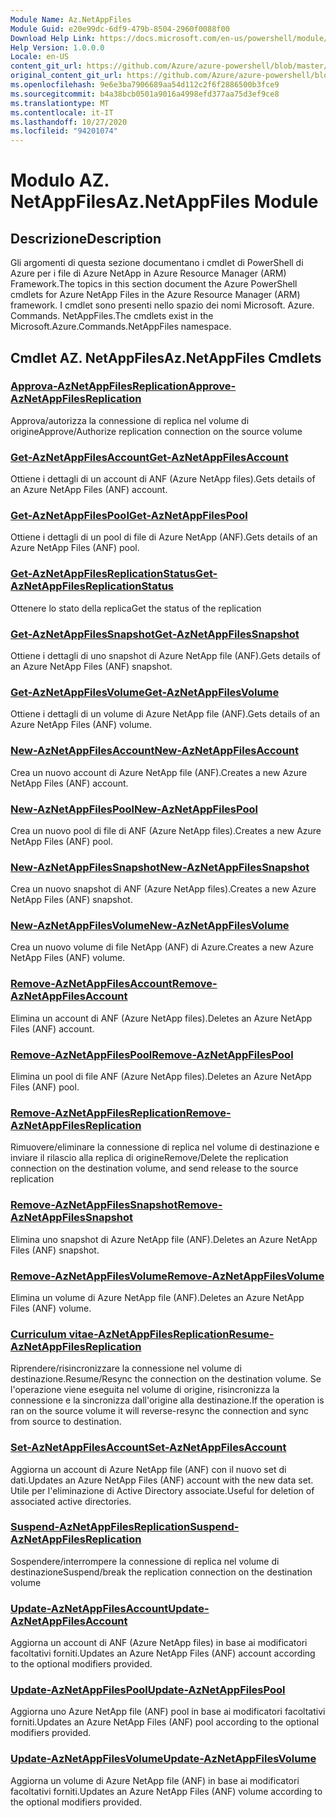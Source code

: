 ```yaml
---
Module Name: Az.NetAppFiles
Module Guid: e20e99dc-6df9-479b-8504-2960f0088f00
Download Help Link: https://docs.microsoft.com/en-us/powershell/module/az.netappfiles
Help Version: 1.0.0.0
Locale: en-US
content_git_url: https://github.com/Azure/azure-powershell/blob/master/src/NetAppFiles/NetAppFiles/help/Az.NetAppFiles.md
original_content_git_url: https://github.com/Azure/azure-powershell/blob/master/src/NetAppFiles/NetAppFiles/help/Az.NetAppFiles.md
ms.openlocfilehash: 9e6e3ba7906689aa54d112c2f6f2886500b3fce9
ms.sourcegitcommit: b4a38bcb0501a9016a4998efd377aa75d3ef9ce8
ms.translationtype: MT
ms.contentlocale: it-IT
ms.lasthandoff: 10/27/2020
ms.locfileid: "94201074"
---
```

# <span data-ttu-id="e04de-101">Modulo AZ. NetAppFiles</span><span class="sxs-lookup"><span data-stu-id="e04de-101">Az.NetAppFiles Module</span></span>
## <span data-ttu-id="e04de-102">Descrizione</span><span class="sxs-lookup"><span data-stu-id="e04de-102">Description</span></span>
<span data-ttu-id="e04de-103">Gli argomenti di questa sezione documentano i cmdlet di PowerShell di Azure per i file di Azure NetApp in Azure Resource Manager (ARM) Framework.</span><span class="sxs-lookup"><span data-stu-id="e04de-103">The topics in this section document the Azure PowerShell cmdlets for Azure NetApp Files in the Azure Resource Manager (ARM) framework.</span></span> <span data-ttu-id="e04de-104">I cmdlet sono presenti nello spazio dei nomi Microsoft. Azure. Commands. NetAppFiles.</span><span class="sxs-lookup"><span data-stu-id="e04de-104">The cmdlets exist in the Microsoft.Azure.Commands.NetAppFiles namespace.</span></span>

## <span data-ttu-id="e04de-105">Cmdlet AZ. NetAppFiles</span><span class="sxs-lookup"><span data-stu-id="e04de-105">Az.NetAppFiles Cmdlets</span></span>
### [<span data-ttu-id="e04de-106">Approva-AzNetAppFilesReplication</span><span class="sxs-lookup"><span data-stu-id="e04de-106">Approve-AzNetAppFilesReplication</span></span>](Approve-AzNetAppFilesReplication.md)
<span data-ttu-id="e04de-107">Approva/autorizza la connessione di replica nel volume di origine</span><span class="sxs-lookup"><span data-stu-id="e04de-107">Approve/Authorize replication connection on the source volume</span></span>

### [<span data-ttu-id="e04de-108">Get-AzNetAppFilesAccount</span><span class="sxs-lookup"><span data-stu-id="e04de-108">Get-AzNetAppFilesAccount</span></span>](Get-AzNetAppFilesAccount.md)
<span data-ttu-id="e04de-109">Ottiene i dettagli di un account di ANF (Azure NetApp files).</span><span class="sxs-lookup"><span data-stu-id="e04de-109">Gets details of an Azure NetApp Files (ANF) account.</span></span>

### [<span data-ttu-id="e04de-110">Get-AzNetAppFilesPool</span><span class="sxs-lookup"><span data-stu-id="e04de-110">Get-AzNetAppFilesPool</span></span>](Get-AzNetAppFilesPool.md)
<span data-ttu-id="e04de-111">Ottiene i dettagli di un pool di file di Azure NetApp (ANF).</span><span class="sxs-lookup"><span data-stu-id="e04de-111">Gets details of an Azure NetApp Files (ANF) pool.</span></span>

### [<span data-ttu-id="e04de-112">Get-AzNetAppFilesReplicationStatus</span><span class="sxs-lookup"><span data-stu-id="e04de-112">Get-AzNetAppFilesReplicationStatus</span></span>](Get-AzNetAppFilesReplicationStatus.md)
<span data-ttu-id="e04de-113">Ottenere lo stato della replica</span><span class="sxs-lookup"><span data-stu-id="e04de-113">Get the status of the replication</span></span>

### [<span data-ttu-id="e04de-114">Get-AzNetAppFilesSnapshot</span><span class="sxs-lookup"><span data-stu-id="e04de-114">Get-AzNetAppFilesSnapshot</span></span>](Get-AzNetAppFilesSnapshot.md)
<span data-ttu-id="e04de-115">Ottiene i dettagli di uno snapshot di Azure NetApp file (ANF).</span><span class="sxs-lookup"><span data-stu-id="e04de-115">Gets details of an Azure NetApp Files (ANF) snapshot.</span></span>

### [<span data-ttu-id="e04de-116">Get-AzNetAppFilesVolume</span><span class="sxs-lookup"><span data-stu-id="e04de-116">Get-AzNetAppFilesVolume</span></span>](Get-AzNetAppFilesVolume.md)
<span data-ttu-id="e04de-117">Ottiene i dettagli di un volume di Azure NetApp file (ANF).</span><span class="sxs-lookup"><span data-stu-id="e04de-117">Gets details of an Azure NetApp Files (ANF) volume.</span></span>

### [<span data-ttu-id="e04de-118">New-AzNetAppFilesAccount</span><span class="sxs-lookup"><span data-stu-id="e04de-118">New-AzNetAppFilesAccount</span></span>](New-AzNetAppFilesAccount.md)
<span data-ttu-id="e04de-119">Crea un nuovo account di Azure NetApp file (ANF).</span><span class="sxs-lookup"><span data-stu-id="e04de-119">Creates a new Azure NetApp Files (ANF) account.</span></span>

### [<span data-ttu-id="e04de-120">New-AzNetAppFilesPool</span><span class="sxs-lookup"><span data-stu-id="e04de-120">New-AzNetAppFilesPool</span></span>](New-AzNetAppFilesPool.md)
<span data-ttu-id="e04de-121">Crea un nuovo pool di file di ANF (Azure NetApp files).</span><span class="sxs-lookup"><span data-stu-id="e04de-121">Creates a new Azure NetApp Files (ANF) pool.</span></span>

### [<span data-ttu-id="e04de-122">New-AzNetAppFilesSnapshot</span><span class="sxs-lookup"><span data-stu-id="e04de-122">New-AzNetAppFilesSnapshot</span></span>](New-AzNetAppFilesSnapshot.md)
<span data-ttu-id="e04de-123">Crea un nuovo snapshot di ANF (Azure NetApp files).</span><span class="sxs-lookup"><span data-stu-id="e04de-123">Creates a new Azure NetApp Files (ANF) snapshot.</span></span>

### [<span data-ttu-id="e04de-124">New-AzNetAppFilesVolume</span><span class="sxs-lookup"><span data-stu-id="e04de-124">New-AzNetAppFilesVolume</span></span>](New-AzNetAppFilesVolume.md)
<span data-ttu-id="e04de-125">Crea un nuovo volume di file NetApp (ANF) di Azure.</span><span class="sxs-lookup"><span data-stu-id="e04de-125">Creates a new Azure NetApp Files (ANF) volume.</span></span>

### [<span data-ttu-id="e04de-126">Remove-AzNetAppFilesAccount</span><span class="sxs-lookup"><span data-stu-id="e04de-126">Remove-AzNetAppFilesAccount</span></span>](Remove-AzNetAppFilesAccount.md)
<span data-ttu-id="e04de-127">Elimina un account di ANF (Azure NetApp files).</span><span class="sxs-lookup"><span data-stu-id="e04de-127">Deletes an Azure NetApp Files (ANF) account.</span></span>

### [<span data-ttu-id="e04de-128">Remove-AzNetAppFilesPool</span><span class="sxs-lookup"><span data-stu-id="e04de-128">Remove-AzNetAppFilesPool</span></span>](Remove-AzNetAppFilesPool.md)
<span data-ttu-id="e04de-129">Elimina un pool di file ANF (Azure NetApp files).</span><span class="sxs-lookup"><span data-stu-id="e04de-129">Deletes an Azure NetApp Files (ANF) pool.</span></span>

### [<span data-ttu-id="e04de-130">Remove-AzNetAppFilesReplication</span><span class="sxs-lookup"><span data-stu-id="e04de-130">Remove-AzNetAppFilesReplication</span></span>](Remove-AzNetAppFilesReplication.md)
<span data-ttu-id="e04de-131">Rimuovere/eliminare la connessione di replica nel volume di destinazione e inviare il rilascio alla replica di origine</span><span class="sxs-lookup"><span data-stu-id="e04de-131">Remove/Delete the replication connection on the destination volume, and send release to the source replication</span></span>

### [<span data-ttu-id="e04de-132">Remove-AzNetAppFilesSnapshot</span><span class="sxs-lookup"><span data-stu-id="e04de-132">Remove-AzNetAppFilesSnapshot</span></span>](Remove-AzNetAppFilesSnapshot.md)
<span data-ttu-id="e04de-133">Elimina uno snapshot di Azure NetApp file (ANF).</span><span class="sxs-lookup"><span data-stu-id="e04de-133">Deletes an Azure NetApp Files (ANF) snapshot.</span></span>

### [<span data-ttu-id="e04de-134">Remove-AzNetAppFilesVolume</span><span class="sxs-lookup"><span data-stu-id="e04de-134">Remove-AzNetAppFilesVolume</span></span>](Remove-AzNetAppFilesVolume.md)
<span data-ttu-id="e04de-135">Elimina un volume di Azure NetApp file (ANF).</span><span class="sxs-lookup"><span data-stu-id="e04de-135">Deletes an Azure NetApp Files (ANF) volume.</span></span>

### [<span data-ttu-id="e04de-136">Curriculum vitae-AzNetAppFilesReplication</span><span class="sxs-lookup"><span data-stu-id="e04de-136">Resume-AzNetAppFilesReplication</span></span>](Resume-AzNetAppFilesReplication.md)
<span data-ttu-id="e04de-137">Riprendere/risincronizzare la connessione nel volume di destinazione.</span><span class="sxs-lookup"><span data-stu-id="e04de-137">Resume/Resync the connection on the destination volume.</span></span> <span data-ttu-id="e04de-138">Se l'operazione viene eseguita nel volume di origine, risincronizza la connessione e la sincronizza dall'origine alla destinazione.</span><span class="sxs-lookup"><span data-stu-id="e04de-138">If the operation is ran on the source volume it will reverse-resync the connection and sync from source to destination.</span></span>

### [<span data-ttu-id="e04de-139">Set-AzNetAppFilesAccount</span><span class="sxs-lookup"><span data-stu-id="e04de-139">Set-AzNetAppFilesAccount</span></span>](Set-AzNetAppFilesAccount.md)
<span data-ttu-id="e04de-140">Aggiorna un account di Azure NetApp file (ANF) con il nuovo set di dati.</span><span class="sxs-lookup"><span data-stu-id="e04de-140">Updates an Azure NetApp Files (ANF) account with the new data set.</span></span> <span data-ttu-id="e04de-141">Utile per l'eliminazione di Active Directory associate.</span><span class="sxs-lookup"><span data-stu-id="e04de-141">Useful for deletion of associated active directories.</span></span>

### [<span data-ttu-id="e04de-142">Suspend-AzNetAppFilesReplication</span><span class="sxs-lookup"><span data-stu-id="e04de-142">Suspend-AzNetAppFilesReplication</span></span>](Suspend-AzNetAppFilesReplication.md)
<span data-ttu-id="e04de-143">Sospendere/interrompere la connessione di replica nel volume di destinazione</span><span class="sxs-lookup"><span data-stu-id="e04de-143">Suspend/break the replication connection on the destination volume</span></span>

### [<span data-ttu-id="e04de-144">Update-AzNetAppFilesAccount</span><span class="sxs-lookup"><span data-stu-id="e04de-144">Update-AzNetAppFilesAccount</span></span>](Update-AzNetAppFilesAccount.md)
<span data-ttu-id="e04de-145">Aggiorna un account di ANF (Azure NetApp files) in base ai modificatori facoltativi forniti.</span><span class="sxs-lookup"><span data-stu-id="e04de-145">Updates an Azure NetApp Files (ANF) account according to the optional modifiers provided.</span></span>

### [<span data-ttu-id="e04de-146">Update-AzNetAppFilesPool</span><span class="sxs-lookup"><span data-stu-id="e04de-146">Update-AzNetAppFilesPool</span></span>](Update-AzNetAppFilesPool.md)
<span data-ttu-id="e04de-147">Aggiorna uno Azure NetApp file (ANF) pool in base ai modificatori facoltativi forniti.</span><span class="sxs-lookup"><span data-stu-id="e04de-147">Updates an Azure NetApp Files (ANF) pool according to the optional modifiers provided.</span></span>

### [<span data-ttu-id="e04de-148">Update-AzNetAppFilesVolume</span><span class="sxs-lookup"><span data-stu-id="e04de-148">Update-AzNetAppFilesVolume</span></span>](Update-AzNetAppFilesVolume.md)
<span data-ttu-id="e04de-149">Aggiorna un volume di Azure NetApp file (ANF) in base ai modificatori facoltativi forniti.</span><span class="sxs-lookup"><span data-stu-id="e04de-149">Updates an Azure NetApp Files (ANF) volume according to the optional modifiers provided.</span></span>

